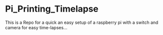 # Pi_Printing_Timelapse
This is a Repo for a quick an easy setup of a raspberry pi with a switch and camera for easy time-lapses...

